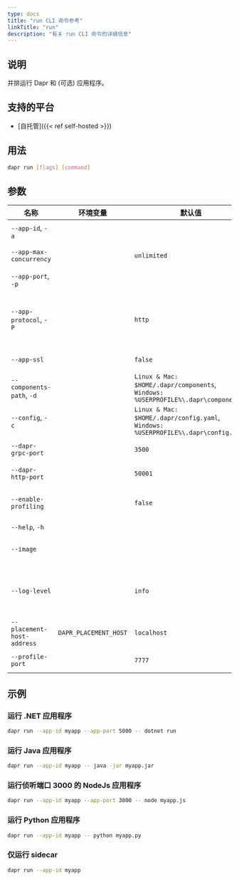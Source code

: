 ```yaml
---
type: docs
title: "run CLI 命令参考"
linkTitle: "run"
description: "有关 run CLI 命令的详细信息"
---
```


## 说明

并排运行 Dapr 和 (可选) 应用程序。

## 支持的平台

- [自托管]({{< ref self-hosted >}})

## 用法

```bash
dapr run [flags] [command]
```

## 参数

| 名称                         | 环境变量                  | 默认值                                                                                      | 说明                                                                       |
| -------------------------- | --------------------- | ---------------------------------------------------------------------------------------- | ------------------------------------------------------------------------ |
| `--app-id`, `-a`           |                       |                                                                                          | 用于服务发现的应用程序 Id                                                           |
| `--app-max-concurrency`    |                       | `unlimited`                                                                              | 应用程序的并发级别，默认为无限制                                                         |
| `--app-port`, `-p`         |                       |                                                                                          | 应用程序正在侦听的端口                                                              |
| `--app-protocol`, `-P`     |                       | `http`                                                                                   | 协议（gRPC 或 HTTP） Dapr 用于与应用程序通信。 有效值为: `http` 或 `grpc`                    |
| `--app-ssl`                |                       | `false`                                                                                  | 当 Dapr 调用应用程序时启用 https                                                   |
| `--components-path`, `-d`  |                       | `Linux & Mac: $HOME/.dapr/components`, `Windows: %USERPROFILE%\.dapr\components`   | Components 目录的路径                                                         |
| `--config`, `-c`           |                       | `Linux & Mac: $HOME/.dapr/config.yaml`, `Windows: %USERPROFILE%\.dapr\config.yaml` | Dapr 配置文件                                                                |
| `--dapr-grpc-port`         |                       | `3500`                                                                                   | Dapr 要监听的 gRPC 端口                                                        |
| `--dapr-http-port`         |                       | `50001`                                                                                  | Dapr 要监听的 HTTP 端口                                                        |
| `--enable-profiling`       |                       | `false`                                                                                  | 通过 HTTP 端点启用 `pproft` 性能检测                                               |
| `--help`, `-h`             |                       |                                                                                          | 显示此帮助消息                                                                  |
| `--image`                  |                       |                                                                                          | 要在中生成代码的 image。 Input is: `repository/image`                             |
| `--log-level`              |                       | `info`                                                                                   | 日志详细程度。 有效值因为其中之一: `debug`, `info`, `warn`, `error`, `fatal`, or `panic` |
| `--placement-host-address` | `DAPR_PLACEMENT_HOST` | `localhost`                                                                              | Placement 服务所在的主机                                                        |
| `--profile-port`           |                       | `7777`                                                                                   | 要侦听的性能检测服务的端口                                                            |

## 示例

### 运行 .NET 应用程序

```bash
dapr run --app-id myapp --app-port 5000 -- dotnet run
```

### 运行 Java 应用程序

```bash
dapr run --app-id myapp -- java -jar myapp.jar
```

### 运行侦听端口 3000 的 NodeJs 应用程序

```bash
dapr run --app-id myapp --app-port 3000 -- node myapp.js
```

### 运行 Python 应用程序

```bash
dapr run --app-id myapp -- python myapp.py
```

### 仅运行 sidecar

```bash
dapr run --app-id myapp
```
